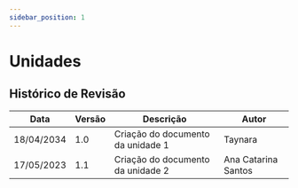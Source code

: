 ```yaml
---
sidebar_position: 1
---
```


# Unidades

## Histórico de Revisão

| Data | Versão | Descrição | Autor |
|------|--------|-----------|-------|
|18/04/2034|1.0|Criação do documento da unidade 1| Taynara|
|17/05/2023|1.1|Criação do documento da unidade 2|Ana Catarina Santos|
